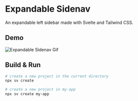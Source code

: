 # Expandable Sidenav

An expandable left sidebar made with Svelte and Tailwind CSS. 

## Demo
![Expandable Sidenav Gif](https://github.com/user-attachments/assets/99fd8398-9a5c-4637-bd1a-251102e97985)

## Build & Run

```bash
# create a new project in the current directory
npx sv create

# create a new project in my-app
npx sv create my-app
```
